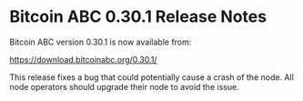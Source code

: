 # Bitcoin ABC 0.30.1 Release Notes

Bitcoin ABC version 0.30.1 is now available from:

  <https://download.bitcoinabc.org/0.30.1/>

This release fixes a bug that could potentially cause a crash of the node.
All node operators should upgrade their node to avoid the issue.
